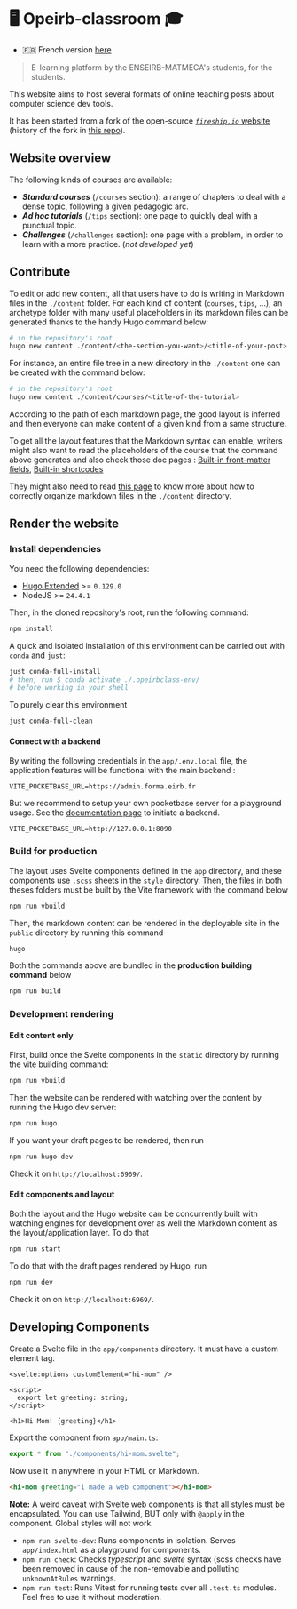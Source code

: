 # 🖥️ Opeirb-classroom 🎓

- 🇫🇷 French version [here](./README.fr.md)

> E-learning platform by the ENSEIRB-MATMECA's students, for the students.

This website aims to host several formats of online teaching posts about
computer science dev tools.

It has been started from a fork of the open-source [_`fireship.io`_
website](https://github.com/fireship-io/fireship.io) (history of the fork in
[this repo](https://github.com/Convolutio/opeirb-classroom.git)).

## Website overview

The following kinds of courses are available:

- ***Standard courses*** (`/courses` section): a range of chapters to deal with
a dense topic, following a given pedagogic arc.
- ***Ad hoc tutorials*** (`/tips` section): one page to quickly deal with a
punctual topic.
- ***Challenges*** (`/challenges` section): one page with a problem, in order to
learn with a more practice. (*not developed yet*)

## Contribute

To edit or add new content, all that users have to do is writing in Markdown
files in the `./content` folder. For each kind of content (`courses`, `tips`,
...), an archetype folder with many useful placeholders in its markdown files
can be generated thanks to the handy Hugo command below:

```sh
# in the repository's root
hugo new content ./content/<the-section-you-want>/<title-of-your-post>
```

For instance, an entire file tree in a new directory in the `./content` one can
be created with the command below:

```sh
# in the repository's root
hugo new content ./content/courses/<title-of-the-tutorial>
```

According to the path of each markdown page, the good layout is inferred and
then everyone can make content of a given kind from a same structure.

To get all the layout features that the Markdown syntax can enable, writers
might also want to read the placeholders of the course that the command above
generates and also check those doc pages :
[Built-in front-matter fields](https://gohugo.io/content-management/front-matter/#fields),
[Built-in shortcodes](https://gohugo.io/content-management/shortcodes/#embedded-shortcodes)

They might also need to read [this
page](https://gohugo.io/content-management/organization/) to know more about
how to correctly organize markdown files in the `./content` directory.

## Render the website

### Install dependencies

You need the following dependencies:

- [Hugo Extended](https://gohugo.io/getting-started/installing/) >= `0.129.0`
- NodeJS >= `24.4.1`

Then, in the cloned repository's root, run the following command:

```bash
npm install
```

A quick and isolated installation of this environment can be carried out with
`conda` and `just`:

```sh
just conda-full-install
# then, run $ conda activate ./.opeirbclass-env/
# before working in your shell
```

To purely clear this environment

```sh
just conda-full-clean
```

#### Connect with a backend

By writing the following credentials in the `app/.env.local` file, the application
features will be functional with the main backend :

```.env
VITE_POCKETBASE_URL=https://admin.forma.eirb.fr
```

But we recommend to setup your own pocketbase server for a playground usage.
See the [documentation page](./backend/README.md) to initiate a backend.

```.env
VITE_POCKETBASE_URL=http://127.0.0.1:8090
```

### Build for production

The layout uses Svelte components defined in the `app` directory, and these
components use `.scss` sheets in the `style` directory. Then, the files in both
theses folders must be built by the Vite framework with the command below

```bash
npm run vbuild
```

Then, the markdown content can be rendered in the deployable site in the
`public` directory by running this command

```bash
hugo
```

Both the commands above are bundled in the **production building command** below

```bash
npm run build
```

### Development rendering

#### Edit content only

First, build once the Svelte components in the `static` directory by running the
vite building command:

```bash
npm run vbuild
```

Then the website can be rendered with watching over the content by running the
Hugo dev server:

```bash
npm run hugo
```

If you want your draft pages to be rendered, then run

```bash
npm run hugo-dev
```

Check it on `http://localhost:6969/`.

#### Edit components and layout

Both the layout and the Hugo website can be concurrently built with watching
engines for development over as well the Markdown content as the
layout/application layer. To do that

```bash
npm run start
```

To do that with the draft pages rendered by Hugo, run

```bash
npm run dev
```

Check it on on `http://localhost:6969/`.

## Developing Components

Create a Svelte file in the `app/components` directory. It must have a custom
element tag.

```svelte
<svelte:options customElement="hi-mom" />

<script>
  export let greeting: string;
</script>

<h1>Hi Mom! {greeting}</h1>
```

Export the component from `app/main.ts`:

```ts
export * from "./components/hi-mom.svelte";
```

Now use it in anywhere in your HTML or Markdown.

```html
<hi-mom greeting="i made a web component"></hi-mom>
```

**Note:** A weird caveat with Svelte web components is that all styles must be
encapsulated. You can use Tailwind, BUT only with `@apply` in the component.
Global styles will not work.

- `npm run svelte-dev`: Runs components in isolation. Serves `app/index.html`
as a playground for components.
- `npm run check`: Checks _typescript_ and _svelte_ syntax (scss checks have
been removed in cause of the non-removable and polluting `unknownAtRules`
warnings.
- `npm run test`: Runs Vitest for running tests over all `.test.ts` modules.
Feel free to use it without moderation.
